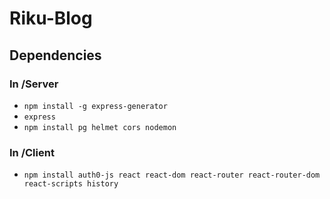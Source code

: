 # Riku-Blog

## Dependencies

### In /Server
- ```npm install -g express-generator```
- ```express```
- ```npm install pg helmet cors nodemon```

### In /Client
- ```npm install auth0-js react react-dom react-router react-router-dom react-scripts history```
